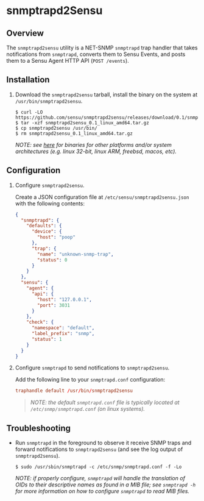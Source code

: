 # snmptrapd2Sensu

## Overview

The `snmptrapd2sensu` utility is a NET-SNMP `snmptrapd` trap handler that takes
notifications from `snmptrapd`, converts them to Sensu Events, and posts them to
a Sensu Agent HTTP API (`POST /events`).

## Installation

1. Download the `snmptrapd2sensu` tarball, install the binary on the system at
   `/usr/bin/snmptrapd2sensu`.

   ```
   $ curl -LO https://github.com/sensu/snmptrapd2sensu/releases/download/0.1/snmptrapd2sensu_0.1_linux_amd64.tar.gz
   $ tar -xzf snmptrapd2sensu_0.1_linux_amd64.tar.gz
   $ cp snmptrapd2sensu /usr/bin/
   $ rm snmptrapd2sensu_0.1_linux_amd64.tar.gz
   ```

   _NOTE: see [here][releases] for binaries for other platforms and/or system
   architectures (e.g. linux 32-bit, linux ARM, freebsd, macos, etc)._

   [releases]: https://github.com/sensu/snmptrapd2sensu/releases

## Configuration

1. Configure `snmptrapd2sensu`.

   Create a JSON configuration file at `/etc/sensu/snmptrapd2sensu.json` with
   the following contents:

   ```json
   {
     "snmptrapd": {
       "defaults": {
         "device": {
           "host": "poop"
         },
         "trap": {
           "name": "unknown-snmp-trap",
           "status": 0
         }
       }
     },
     "sensu": {
       "agent": {
         "api": {
           "host": "127.0.0.1",
           "port": 3031
         }
       },
       "check": {
         "namespace": "default",
         "label_prefix": "snmp",
         "status": 1
       }
     }
   }
   ```

2. Configure `snmptrapd` to send notifications to `snmptrapd2sensu`.

   Add the following line to your `snmptrapd.conf` configuration:

   ```conf
   traphandle default /usr/bin/snmptrapd2sensu
   ```

   > _NOTE: the default `snmptrapd.conf` file is typically located at
   > `/etc/snmp/snmptrapd.conf` (on linux systems)._

## Troubleshooting

- Run `snmptrapd` in the foreground to observe it receive SNMP traps and forward
  notifications to `snmptrapd2sensu` (and see the log output of
  `snmptrapd2sensu`).

  ```
  $ sudo /usr/sbin/snmptrapd -c /etc/snmp/snmptrapd.conf -f -Lo
  ```

  _NOTE: if properly configure, `snmptrapd` will handle the translation of OIDs
  to their descriptive names as found in a MIB file; see `snmptrapd -h` for more
  information on how to configure `snmptrapd` to read MIB files._
